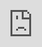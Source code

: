 ```yaml
---
title: "A Multi-Planar Graph Visualization of Transformer Multi-Head Attention"
excerpt: "Worked on creating a novel, interactive visualization for Tranformer neural networks multi-head attention. <br/><img src='/images/transformer_attention.png'>"
collection: portfolio
---
```



<body style="margin:0px;padding:0px;overflow:hidden">
    <iframe src="https://charles-ison.github.io/files/transformer_attention.pdf" frameborder="0" style="overflow:hidden;overflow-x:hidden;overflow-y:hidden;height:100%;width:100%;position:absolute;top:0px;left:0px;right:0px;bottom:0px" height="100%" width="100%"></iframe>
</body>
